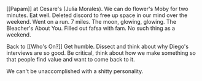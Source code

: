 [[Papam]] at Cesare's (Julia Morales). We can do flower's Moby for two minutes. Eat well. Deleted discord to free up space in our mind over the weekend. Went on a run. 7 miles. The moon, glowing, glowing. The Bleacher's About You. Filled out fafsa with fam. No such thing as a weekend.

Back to [[Who's On?]]
Get humble. Dissect and think about why Diego's interviews are so good. Be critical, think about how we make something so that people find value and want to come back to it.

We can't be unaccomplished with a shitty personality.
